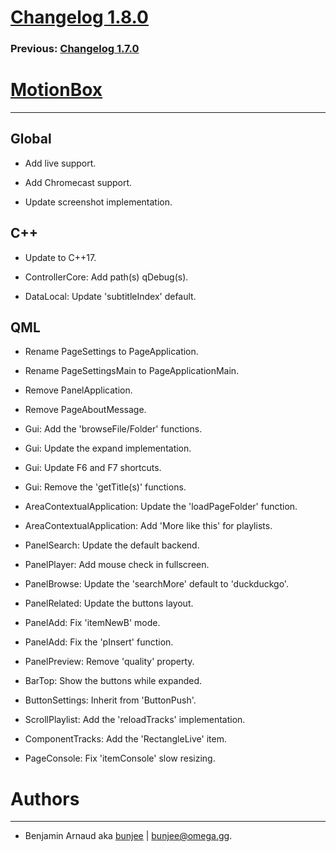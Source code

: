 # [Changelog 1.8.0](http://omega.gg/MotionBox/changes/1.8.0.html)

### Previous: [Changelog 1.7.0](1.7.0.html)

# [MotionBox](http://omega.gg/MotionBox)
---

## Global

- Add live support.

- Add Chromecast support.

- Update screenshot implementation.


## C++

- Update to C++17.

- ControllerCore: Add path(s) qDebug(s).

- DataLocal: Update 'subtitleIndex' default.


## QML

- Rename PageSettings to PageApplication.

- Rename PageSettingsMain to PageApplicationMain.

- Remove PanelApplication.

- Remove PageAboutMessage.

- Gui: Add the 'browseFile/Folder' functions.

- Gui: Update the expand implementation.

- Gui: Update F6 and F7 shortcuts.

- Gui: Remove the 'getTitle(s)' functions.

- AreaContextualApplication: Update the 'loadPageFolder' function.

- AreaContextualApplication: Add 'More like this' for playlists.

- PanelSearch: Update the default backend.

- PanelPlayer: Add mouse check in fullscreen.

- PanelBrowse: Update the 'searchMore' default to 'duckduckgo'.

- PanelRelated: Update the buttons layout.

- PanelAdd: Fix 'itemNewB' mode.

- PanelAdd: Fix the 'pInsert' function.

- PanelPreview: Remove 'quality' property.

- BarTop: Show the buttons while expanded.

- ButtonSettings: Inherit from 'ButtonPush'.

- ScrollPlaylist: Add the 'reloadTracks' implementation.

- ComponentTracks: Add the 'RectangleLive' item.

- PageConsole: Fix 'itemConsole' slow resizing.


# Authors
---

- Benjamin Arnaud aka [bunjee](http://bunjee.me) | <bunjee@omega.gg>.
